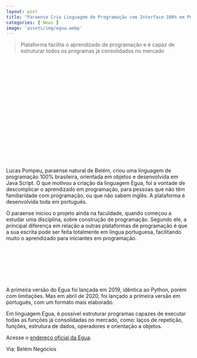 ```yaml
---
layout: post
title: "Paraense Cria Linguagem de Programação com Interface 100% em Português"
categories: [ News ]
image: 'assets/img/egua.webp'
---
```


> Plataforma facilita o aprendizado de programação e é capaz de estruturar todos os programas já consolidados no mercado


<!-- QUADRADO -->
<script async src="//pagead2.googlesyndication.com/pagead/js/adsbygoogle.js"></script>
<ins class="adsbygoogle"
style="display:inline-block;width:336px;height:280px"
data-ad-client="ca-pub-2838251107855362"
data-ad-slot="5351066970"></ins>
<script>
(adsbygoogle = window.adsbygoogle || []).push({});
</script>

Lucas Pompeu, paraense natural de Belém, criou uma linguagem de programação 100% brasileira, orientada em objetos e desenvolvida em Java Script. O que motivou a criação da linguagem Egua, foi a vontade de descomplicar o aprendizado em programação, para pessoas que não têm familiaridade com programação, ou que não sabem inglês. A plataforma é desenvolvida toda em português.

O paraense iniciou o projeto ainda na faculdade, quando começou a estudar uma disciplina, sobre construção de programação. Segundo ele, a principal diferença em relação a outras plataformas de programação é que a sua escrita pode ser feita totalmente em língua portuguesa, facilitando muito o aprendizado para iniciantes em programação.

<!-- MINI ANÚNCIO -->
<script async src="//pagead2.googlesyndication.com/pagead/js/adsbygoogle.js"></script>
<!-- Games Root -->
<ins class="adsbygoogle"
style="display:inline-block;width:730px;height:95px"
data-ad-client="ca-pub-2838251107855362"
data-ad-slot="5351066970"></ins>
<script>
(adsbygoogle = window.adsbygoogle || []).push({});
</script>

A primeira versão do Egua foi lançada em 2019, idêntica ao Python, porém com limitações. Mas em abril de 2020, foi lançado a primeira versão em português, com um formato mais elaborado.

Em linguagem Egua, é possível estruturar programas capazes de executar todas as funções já consolidadas no mercado, como: laços de repetição, funções, estrutura de dados, operadores e orientação a objetos.

Acesse o [endereço oficial da Egua](https://egua.tech/).

<!-- RETANGULO LARGO 2 -->
<script async src="//pagead2.googlesyndication.com/pagead/js/adsbygoogle.js"></script>
<ins class="adsbygoogle"
style="display:block; text-align:center;"
data-ad-layout="in-article"
data-ad-format="fluid"
data-ad-client="ca-pub-2838251107855362"
data-ad-slot="8549252987"></ins>
<script>
(adsbygoogle = window.adsbygoogle || []).push({});
</script>


Via: Belém Negócios

